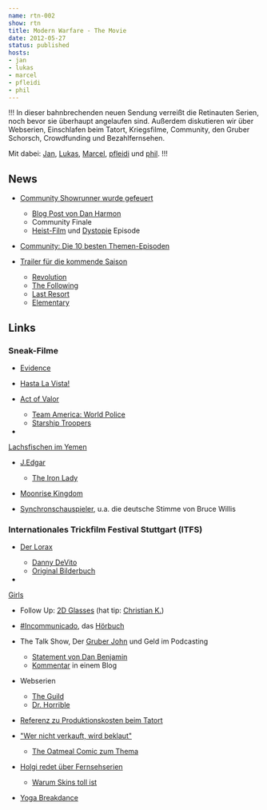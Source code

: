 ```yaml
---
name: rtn-002
show: rtn
title: Modern Warfare - The Movie
date: 2012-05-27
status: published
hosts:
- jan
- lukas
- marcel
- pfleidi
- phil
---
```

!!!
In dieser bahnbrechenden neuen Sendung verreißt die Retinauten Serien, noch bevor sie überhaupt angelaufen sind. Außerdem diskutieren wir über Webserien, Einschlafen beim Tatort, Kriegsfilme, Community, den Gruber Schorsch, Crowdfunding und Bezahlfernsehen.

Mit dabei: [Jan](https://twitter.com/jvanvinkenroye), [Lukas](https://twitter.com/blubser), [Marcel](https://twitter.com/xartas), [pfleidi](https://twitter.com/pfleidi) und [phil](https://twitter.com/philgrooves).
!!!

## News

- [Community Showrunner wurde gefeuert](http://www.ontheredcarpet.com/Community-showrunner-Dan-Harmon:-I-got-fired/8668236)
  - [Blog Post von Dan Harmon](http://danharmon.tumblr.com/post/23339272200/hey-did-i-miss-anything)
  - Community Finale
  - [Heist-Film](https://en.wikipedia.org/wiki/Heist_film) und [Dystopie](http://en.wikipedia.org/wiki/Dystopia) Episode

- [Community: Die 10 besten Themen-Episoden](http://www.serienjunkies.de/news/community-besten-themen-episoden-39751.html)
- [Trailer für die kommende Saison](http://www.andisblog.de/2012/05/20/trailer-fast-aller-tv-shows-kommender-saison-herbst-2012/)
  - [Revolution](http://www.imdb.com/title/tt2070791/)
  - [The Following](http://www.imdb.com/title/tt2071645/)
  - [Last Resort](http://www.imdb.com/title/tt2172103/)
  - [Elementary](http://www.imdb.com/title/tt2191671/)

## Links

### Sneak-Filme

- [Evidence](http://www.imdb.com/title/tt1640218/)
- [Hasta La Vista!](http://www.imdb.com/title/tt1753887/)
- [Act of Valor](http://www.imdb.com/title/tt1591479/)
  - [Team America: World Police](http://www.amazon.de/Team-America-Special-Collectors-Edition/dp/B00098FLBG/ref=sr_1_1?s=dvd&ie=UTF8&qid=1338146731&sr=1-1)
  - [Starship Troopers](http://www.imdb.com/title/tt0120201/)

-

[Lachsfischen im Yemen](http://www.imdb.com/title/tt1441952/)

- [J.Edgar](http://www.imdb.com/title/tt1616195/)
  - [The Iron Lady](http://www.imdb.com/title/tt1007029/)

- [Moonrise Kingdom](http://www.imdb.com/title/tt1748122/)
- [Synchronschauspieler](https://vimeo.com/21807021), u.a. die deutsche Stimme von Bruce Willis

### Internationales Trickfilm Festival Stuttgart (ITFS)

- [Der Lorax](http://www.imdb.com/title/tt1482459/)
  - [Danny DeVito](http://www.imdb.com/name/nm0000362/)
  - [Original Bilderbuch](http://www.amazon.de/The-Lorax-Classic-Seuss-Dr/dp/0394823370/ref=sr_1_1?s=books-intl-de&ie=UTF8&qid=1338147296&sr=1-1)

-

[Girls](https://secure.retinacast.de/pp-girls/)

- Follow Up: [2D Glasses](http://www.2d-glasses.com/) (hat tip: [Christian K.](https://twitter.com/pixel1983))
- [#Incommunicado](http://reimon.net/2012/02/01/incommunicado/), das [Hörbuch](http://www.mokita.de/blog/tag/incommunicado/)
- The Talk Show, Der [Gruber John](http://daringfireball.net) und Geld im Podcasting
  - [Statement von Dan Benjamin](http://5by5.tv/specials/6)
  - [Kommentar](http://www.red-sweater.com/blog/2495/the-talk-show-with-john-gruber#comment-271700) in einem Blog

- Webserien
  - [The Guild](http://www.watchtheguild.com/)
  - [Dr. Horrible](http://drhorrible.com/)

- [Referenz zu Produktionskosten beim Tatort](http://www.focus.de/kultur/kino_tv/tatort-in-der-sommerpause-krimi-depression-im-ersten_aid_650649.html)
- ["Wer nicht verkauft, wird beklaut"](http://www.spiegel.de/netzwelt/web/game-of-thrones-got-stellt-wohl-download-rekord-auf-a-833014.html)
  - [The Oatmeal Comic zum Thema](http://theoatmeal.com/comics/game_of_thrones)

- [Holgi redet über Fernsehserien](http://blogs.hr-online.de/lateline/2012/05/22/22-mai-2012-fernsehserien/)
  - [Warum Skins toll ist](instaca.st/d/fs)

- [Yoga Breakdance](http://vimeo.com/30619461)
